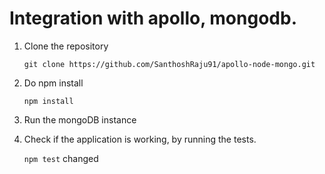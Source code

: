 # Integration with apollo, mongodb.

1. Clone the repository

   `git clone https://github.com/SanthoshRaju91/apollo-node-mongo.git`

2. Do npm install
   
   `npm install`

3. Run the mongoDB instance

4. Check if the application is working, by running the tests.
   
   `npm test`
changed
